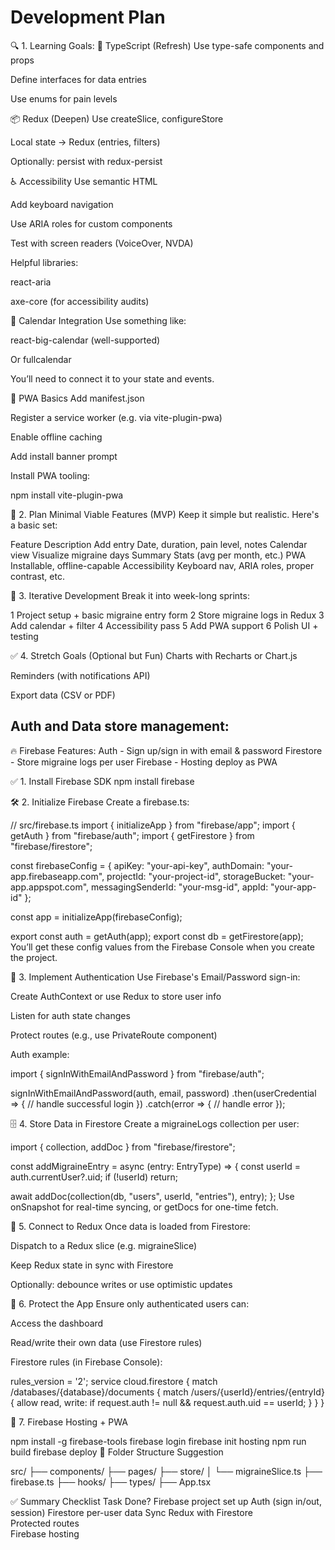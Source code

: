 # Development Plan

🔍 1. Learning Goals: 
🧠 TypeScript (Refresh)
Use type-safe components and props

Define interfaces for data entries

Use enums for pain levels

📦 Redux (Deepen)
Use createSlice, configureStore

Local state → Redux (entries, filters)

Optionally: persist with redux-persist

♿ Accessibility
Use semantic HTML

Add keyboard navigation

Use ARIA roles for custom components

Test with screen readers (VoiceOver, NVDA)

Helpful libraries:

react-aria

axe-core (for accessibility audits)

📅 Calendar Integration
Use something like:

react-big-calendar (well-supported)

Or fullcalendar

You’ll need to connect it to your state and events.

📱 PWA Basics
Add manifest.json

Register a service worker (e.g. via vite-plugin-pwa)

Enable offline caching

Add install banner prompt

Install PWA tooling:

npm install vite-plugin-pwa


📁 2. Plan Minimal Viable Features (MVP)
Keep it simple but realistic. Here's a basic set:

Feature	Description
Add entry	Date, duration, pain level, notes
Calendar view	Visualize migraine days
Summary	Stats (avg per month, etc.)
PWA	Installable, offline-capable
Accessibility	Keyboard nav, ARIA roles, proper contrast, etc.


🧪 3. Iterative Development
Break it into week-long sprints:

1	Project setup + basic migraine entry form
2	Store migraine logs in Redux
3	Add calendar + filter
4	Accessibility pass
5	Add PWA support
6	Polish UI + testing

✅ 4. Stretch Goals (Optional but Fun)
Charts with Recharts or Chart.js

Reminders (with notifications API)

Export data (CSV or PDF)


## Auth and Data store management:
🔥 Firebase Features:
Auth - Sign up/sign in with email & password
Firestore - Store migraine logs per user
Firebase - Hosting deploy as PWA

✅ 1. Install Firebase SDK
npm install firebase

🛠 2. Initialize Firebase
Create a firebase.ts:

// src/firebase.ts
import { initializeApp } from "firebase/app";
import { getAuth } from "firebase/auth";
import { getFirestore } from "firebase/firestore";

const firebaseConfig = {
  apiKey: "your-api-key",
  authDomain: "your-app.firebaseapp.com",
  projectId: "your-project-id",
  storageBucket: "your-app.appspot.com",
  messagingSenderId: "your-msg-id",
  appId: "your-app-id"
};

const app = initializeApp(firebaseConfig);

export const auth = getAuth(app);
export const db = getFirestore(app);
You’ll get these config values from the Firebase Console when you create the project.

👤 3. Implement Authentication
Use Firebase's Email/Password sign-in:

Create AuthContext or use Redux to store user info

Listen for auth state changes

Protect routes (e.g., use PrivateRoute component)

Auth example:

import { signInWithEmailAndPassword } from "firebase/auth";

signInWithEmailAndPassword(auth, email, password)
  .then(userCredential => {
    // handle successful login
  })
  .catch(error => {
    // handle error
  });


🗄 4. Store Data in Firestore
Create a migraineLogs collection per user:

import { collection, addDoc } from "firebase/firestore";

const addMigraineEntry = async (entry: EntryType) => {
  const userId = auth.currentUser?.uid;
  if (!userId) return;

  await addDoc(collection(db, "users", userId, "entries"), entry);
};
Use onSnapshot for real-time syncing, or getDocs for one-time fetch.

🧠 5. Connect to Redux
Once data is loaded from Firestore:

Dispatch to a Redux slice (e.g. migraineSlice)

Keep Redux state in sync with Firestore

Optionally: debounce writes or use optimistic updates

🔐 6. Protect the App
Ensure only authenticated users can:

Access the dashboard

Read/write their own data (use Firestore rules)

Firestore rules (in Firebase Console):

rules_version = '2';
service cloud.firestore {
  match /databases/{database}/documents {
    match /users/{userId}/entries/{entryId} {
      allow read, write: if request.auth != null && request.auth.uid == userId;
    }
  }
}


🚀 7. Firebase Hosting + PWA

npm install -g firebase-tools
firebase login
firebase init hosting
npm run build
firebase deploy
🔄 Folder Structure Suggestion

src/
├── components/
├── pages/
├── store/
│   └── migraineSlice.ts
├── firebase.ts
├── hooks/
├── types/
├── App.tsx

✅ Summary Checklist
Task	                      Done?
Firebase project set up	
Auth (sign in/out, session)	
Firestore per-user data	
Sync Redux with Firestore	
Protected routes	
Firebase hosting 

